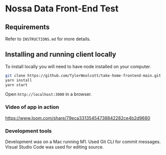 # Nossa Data Front-End Test

## Requirements

Refer to `INSTRUCTIONS.md` for more details.

## Installing and running client locally 

To install locally you will need to have node installed on your computer.

```bash
git clone https://github.com/TylerWoolcott/take-home-frontend-main.git
yarn install
yarn start
```

Open `http://localhost:3000` in a browser. 

### Video of app in action

https://www.loom.com/share/79eca33135454738842282ce4b2d9680

### Development tools

Development was on a Mac running M1. Used Git CLI for commit messages. Visual Studio Code was used for editing source.